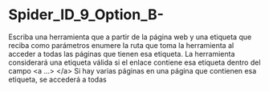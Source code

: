 # Spider_ID_9_Option_B-
Escriba una herramienta que a partir de la página web y una etiqueta que reciba como parámetros enumere la ruta que toma la herramienta al acceder a todas las páginas que tienen esa etiqueta. La herramienta considerará una etiqueta válida si el enlace contiene esa etiqueta dentro del campo &lt;a ...> &lt;/a> Si hay varias páginas en una página que contienen esa etiqueta, se accederá a todas
